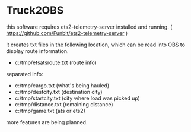 # Truck2OBS
this software requires ets2-telemetry-server installed and running.  ( https://github.com/Funbit/ets2-telemetry-server )

it creates txt files in the following location, which can be read into OBS to display route information. 

- c:/tmp/etsatsroute.txt (route info)

separated info:
- c:/tmp/cargo.txt (what's being hauled)
- c:/tmp/destcity.txt (destination city)
- c:/tmp/startcity.txt (city where load was picked up)
- c:/tmp/distance.txt (remaining distance)
- c:/tmp/game.txt (ats or ets2)


more features are being planned. 
